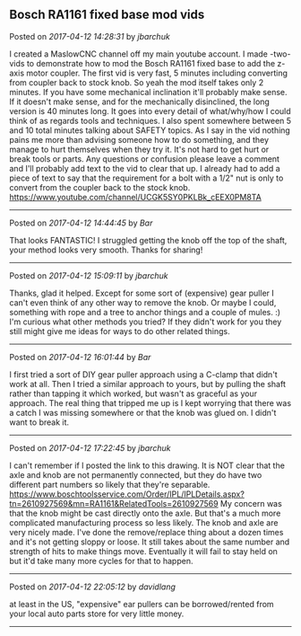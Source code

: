 ## Bosch RA1161 fixed base mod vids
Posted on *2017-04-12 14:28:31* by *jbarchuk*

I created a MaslowCNC channel off my main youtube account.
I made -two- vids to demonstrate how to mod the Bosch RA1161 fixed base to add the z-axis motor coupler.
The first vid is very fast, 5 minutes including converting from coupler back to stock knob. So yeah the mod itself takes only 2 minutes. If you have some mechanical inclination it'll probably make sense.
If it doesn't make sense, and for the mechanically disinclined, the long version is 40 minutes long. It goes into every detail of what/why/how I could think of as regards tools and techniques.
I also spent somewhere between 5 and 10 total minutes talking about SAFETY topics. As I say in the vid nothing pains me more than advising someone how to do something, and they manage to hurt themselves when they try it. It's not hard to get hurt or break tools or parts.
Any questions or confusion please leave a comment and I'll probably add text to the vid to clear that up. I already had to add a piece of text to  say that the requirement for a bolt with a 1/2" nut is only to convert from the coupler back to the stock knob.
https://www.youtube.com/channel/UCGK5SY0PKLBk_cEEX0PM8TA

---

Posted on *2017-04-12 14:44:45* by *Bar*

That looks FANTASTIC! I struggled getting the knob off the top of the shaft, your method looks very smooth. Thanks for sharing!

---

Posted on *2017-04-12 15:09:11* by *jbarchuk*

Thanks, glad it helped. Except for some sort of (expensive) gear puller I can't even think of any other way to remove the knob. Or maybe I could, something with rope and a tree to anchor things and a couple of mules. :)
I'm curious what other methods you tried? If they didn't work for you they still might give me ideas for ways to do other related things.

---

Posted on *2017-04-12 16:01:44* by *Bar*

I first tried a sort of DIY gear puller approach using a C-clamp that didn't work at all. Then I tried a similar approach to yours, but by pulling the shaft rather than tapping it which worked, but wasn't as graceful as your approach. The real thing that tripped me up is I kept worrying that there was a catch I was missing somewhere or that the knob was glued on. I didn't want to break it.

---

Posted on *2017-04-12 17:22:45* by *jbarchuk*

I can't remember if I posted the link to this drawing. It is NOT clear that the axle and knob are not permanently connected, but they do have two different part numbers so likely that they're separable.
https://www.boschtoolsservice.com/Order/IPL/IPLDetails.aspx?tn=2610927569&mn=RA1161&RelatedTools=2610927569
My concern was that the knob might be cast directly onto the axle. But that's a much more complicated manufacturing process so less likely.
The knob and axle are very nicely made. I've done the remove/replace thing about a dozen times and it's not getting sloppy or loose. It still takes about the same number and strength of hits to make things move. Eventually it will fail to stay held on but it'd take many more cycles for that to happen.

---

Posted on *2017-04-12 22:05:12* by *davidlang*

at least in the US, "expensive" ear pullers can be borrowed/rented from your local auto parts store for very little money.

---

